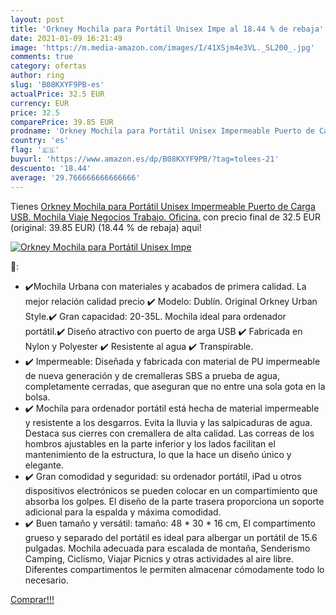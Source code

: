 ```yaml
---
layout: post
title: 'Orkney Mochila para Portátil Unisex Impe al 18.44 % de rebaja'
date: 2021-01-09 16:21:49
image: 'https://m.media-amazon.com/images/I/41XSjm4e3VL._SL200_.jpg'
comments: true
category: ofertas
author: ring
slug: 'B08KXYF9PB-es'
actualPrice: 32.5 EUR
currency: EUR
price: 32.5
comparePrice: 39.85 EUR
prodname: 'Orkney Mochila para Portátil Unisex Impermeable Puerto de Carga USB. Mochila Viaje  Negocios  Trabajo. Oficina.'
country: 'es'
flag: '🇪🇸'
buyurl: 'https://www.amazon.es/dp/B08KXYF9PB/?tag=tolees-21'
descuento: '18.44'
average: '29.766666666666666'
---
```


Tienes [Orkney Mochila para Portátil Unisex Impermeable Puerto de Carga USB. Mochila Viaje  Negocios  Trabajo. Oficina.](https://www.amazon.es/dp/B08KXYF9PB/?tag=tolees-21) con precio final de  32.5 EUR (original: 39.85 EUR) (18.44 %  de rebaja) aqui!

[![Orkney Mochila para Portátil Unisex Impe](https://m.media-amazon.com/images/I/41XSjm4e3VL._SL200_.jpg)](https://www.amazon.es/dp/B08KXYF9PB/?tag=tolees-21)

🔎:

- ✔️Mochila Urbana con materiales y acabados de primera calidad. La mejor relación calidad precio ✔️ Modelo: Dublín. Original Orkney Urban Style.✔️ Gran capacidad: 20-35L. Mochila ideal para ordenador portátil.✔️ Diseño atractivo con puerto de arga USB ✔️ Fabricada en Nylon y Polyester ✔️ Resistente al agua ✔️ Transpirable.
- ✔️ Impermeable: Diseñada y fabricada con material de PU impermeable de nueva generación y de cremalleras SBS a prueba de agua, completamente cerradas, que aseguran que no entre una sola gota en la bolsa.
- ✔️ Mochila para ordenador portátil está hecha de material impermeable y resistente a los desgarros. Evita la lluvia y las salpicaduras de agua. Destaca sus cierres con cremallera de alta calidad. Las correas de los hombros ajustables en la parte inferior y los lados facilitan el mantenimiento de la estructura, lo que la hace un diseño único y elegante.
- ✔️ Gran comodidad y seguridad: su ordenador portátil, iPad u otros dispositivos electrónicos se pueden colocar en un compartimiento que absorba los golpes. El diseño de la parte trasera proporciona un soporte adicional para la espalda y máxima comodidad.
- ✔️ Buen tamaño y versátil: tamaño: 48 * 30 * 16 cm, El compartimento grueso y separado del portátil es ideal para albergar un portátil de 15.6 pulgadas. Mochila adecuada para escalada de montaña, Senderismo Camping, Ciclismo, Viajar Picnics y otras actividades al aire libre. Diferentes compartimentos le permiten almacenar cómodamente todo lo necesario.

[Comprar!!!](https://www.amazon.es/dp/B08KXYF9PB/?tag=tolees-21)
